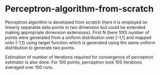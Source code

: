 # Perceptron-algorithm-from-scratch

Perceptron algorithm is developed from scratch (here it is employed on linearly separable data points in two dimension but could be extended making appropriate dimension extensions). First N (here 100) number of points were generated from a uniform distribution over [-1,1] and mapped onto {-1,1} using target function which is generated using the same uniform distribution to generate two points.

Estimation of number of iterations required for convergence of perceptron estimator is also done. For 100 points, perceptron took 105 iterations averaged over 100 runs.
